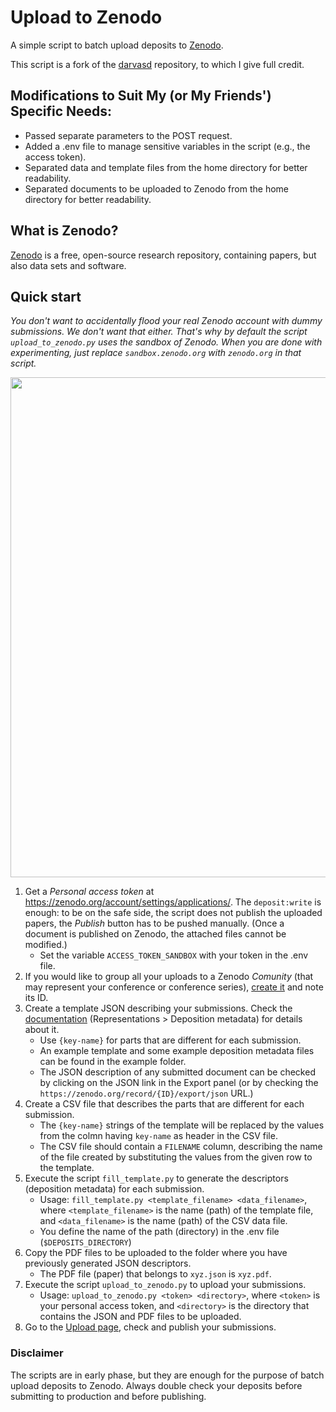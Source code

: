 # Upload to Zenodo

A simple script to batch upload deposits to [Zenodo](http://zenodo.org).

This script is a fork of the [darvasd](https://github.com/darvasd/upload-to-zenodo/tree/master) repository, to which I give full credit.

## Modifications to Suit My (or My Friends') Specific Needs:

- Passed separate parameters to the POST request.
- Added a .env file to manage sensitive variables in the script (e.g., the access token).
- Separated data and template files from the home directory for better readability.
- Separated documents to be uploaded to Zenodo from the home directory for better readability.

## What is Zenodo?
[Zenodo](http://zenodo.org) is a free, open-source research repository, containing papers, but also data sets and software. 

## Quick start
_You don't want to accidentally flood your real Zenodo account with dummy submissions. We don't want that either. That's why by default the script `upload_to_zenodo.py` uses the sandbox of Zenodo. When you are done with experimenting, just replace `sandbox.zenodo.org` with `zenodo.org` in that script._

<a href="https://github.com/darvasd/upload-to-zenodo/blob/master/docs/overview.png" title="Overview"><img src="https://github.com/darvasd/upload-to-zenodo/blob/master/docs/overview.png" width="800" /></a>

1. Get a _Personal access token_ at https://zenodo.org/account/settings/applications/. The `deposit:write` is enough: to be on the safe side, the script does not publish the uploaded papers, the _Publish_ button has to be pushed manually. (Once a document is published on Zenodo, the attached files cannot be modified.)
   - Set the variable `ACCESS_TOKEN_SANDBOX` with your token in the .env file.
1. If you would like to group all your uploads to a Zenodo _Comunity_ (that may represent your conference or conference series), [create it](https://zenodo.org/communities/new/) and note its ID. 
1. Create a template JSON describing your submissions. Check the [documentation](https://zenodo.org/dev#restapi-rep) (Representations > Deposition metadata) for details about it.
   - Use `{key-name}` for parts that are different for each submission.
   - An example template and some example deposition metadata files can be found in the example folder.
   - The JSON description of any submitted document can be checked by clicking on the JSON link in the Export panel (or by checking the `https://zenodo.org/record/{ID}/export/json` URL.)
1. Create a CSV file that describes the parts that are different for each submission.
   - The `{key-name}` strings of the template will be replaced by the values from the colmn having `key-name` as header in the CSV file.
   - The CSV file should contain a `FILENAME` column, describing the name of the file created by substituting the values from the given row to the template.
1. Execute the script `fill_template.py` to generate the descriptors (deposition metadata) for each submission.
	- Usage: `fill_template.py <template_filename> <data_filename>`, where `<template_filename>` is the name (path) of the template file, and `<data_filename>` is the name (path) of the CSV data file.
   - You define the name of the path (directory) in the .env file (`$DEPOSITS_DIRECTORY`)
1. Copy the PDF files to be uploaded to the folder where you have previously generated JSON descriptors.
   - The PDF file (paper) that belongs to `xyz.json` is `xyz.pdf`.
1. Execute the script `upload_to_zenodo.py` to upload your submissions.
   - Usage: `upload_to_zenodo.py <token> <directory>`, where `<token>` is your personal access token, and `<directory>` is the directory that contains the JSON and PDF files to be uploaded.
1. Go to the [Upload page](https://zenodo.org/deposit), check and publish your submissions.


### Disclaimer
The scripts are in early phase, but they are enough for the purpose of batch upload deposits to Zenodo. Always double check your deposits before submitting to production and before publishing.